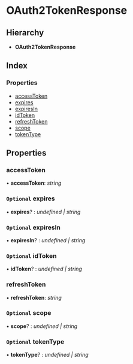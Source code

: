 # OAuth2TokenResponse

## Hierarchy

* **OAuth2TokenResponse**

## Index

### Properties

* [accessToken](oauth2tokenresponse.md#accesstoken)
* [expires](oauth2tokenresponse.md#optional-expires)
* [expiresIn](oauth2tokenresponse.md#optional-expiresin)
* [idToken](oauth2tokenresponse.md#optional-idtoken)
* [refreshToken](oauth2tokenresponse.md#refreshtoken)
* [scope](oauth2tokenresponse.md#optional-scope)
* [tokenType](oauth2tokenresponse.md#optional-tokentype)

## Properties

### accessToken

• **accessToken**: _string_

### `Optional` expires

• **expires**? : _undefined \| string_

### `Optional` expiresIn

• **expiresIn**? : _undefined \| string_

### `Optional` idToken

• **idToken**? : _undefined \| string_

### refreshToken

• **refreshToken**: _string_

### `Optional` scope

• **scope**? : _undefined \| string_

### `Optional` tokenType

• **tokenType**? : _undefined \| string_

